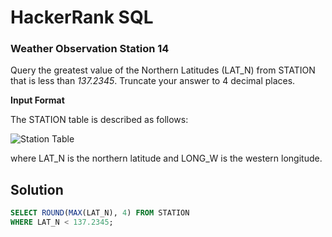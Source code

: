 # HackerRank SQL

### Weather Observation Station 14

Query the greatest value of the Northern Latitudes (LAT_N) from STATION that is less than *137.2345*. Truncate your answer to 4 decimal places.

**Input Format**

The STATION table is described as follows:

![Station Table](https://s3.amazonaws.com/hr-challenge-images/9336/1449345840-5f0a551030-Station.jpg)

where LAT_N is the northern latitude and LONG_W is the western longitude. 

## Solution
```sql
SELECT ROUND(MAX(LAT_N), 4) FROM STATION
WHERE LAT_N < 137.2345;
```
